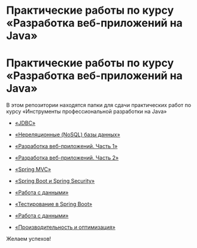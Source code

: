 # Практические работы по курсу «Разработка веб-приложений на Java»
# Практические работы по курсу «Разработка веб-приложений на Java»

В этом репозитории находятся папки для сдачи практических работ по курсу «Инструменты профессиональной разработки на Java»

- [«JDBC»]()

- [«Нереляционные (NoSQL) базы данных»]()

- [«Разработка веб-приложений. Часть 1»]()

- [«Разработка веб-приложений. Часть 2»]()

- [«Spring MVC»]()

- [«Spring Boot и Spring Security»]()

- [«Работа с данными»]()

- [«Тестирование в Spring Boot»]()

- [«Работа с данными»]()

- [«Производительность и оптимизация»]()
 



Желаем успехов!
